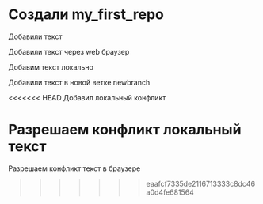 ﻿# Создали my_first_repo

Добавили текст

Добавили текст через web браузер


Добавим текст локально

Добавили текст в новой ветке newbranch

<<<<<<< HEAD
Добавил локальный конфликт

Разрешаем конфликт локальный текст 
=======
Разрешаем конфликт текст в браузере
>>>>>>> eaafcf7335de2116713333c8dc46a0d4fe681564
